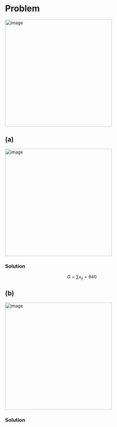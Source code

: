 # Problem

<img width="350" alt="image" src="https://github.com/user-attachments/assets/41c8bee2-0bba-4cba-95f1-0da1bc7e8997" />

## (a)

<img width="350" alt="image" src="https://github.com/user-attachments/assets/e9385044-f8be-4abf-9491-361922fc100c" />

### Solution

$$ G = \sum x_{ij} = 840 $$


## (b)

<img width="350" alt="image" src="https://github.com/user-attachments/assets/88b323c6-2e3e-40ae-af26-97e615e0fa3d" />

### Solution

